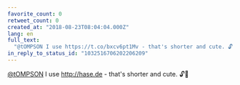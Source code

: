 ```yaml
---
favorite_count: 0
retweet_count: 0
created_at: "2018-08-23T08:04:04.000Z"
lang: en
full_text:
  "@tOMPSON I use https://t.co/bxcv6pt1Mv - that's shorter and cute. 🔓🐰"
in_reply_to_status_id: "1032516706202206209"
---
```


[@tOMPSON](https://twitter.com/tOMPSON) I use <http://hase.de> - that's shorter
and cute. 🔓🐰
